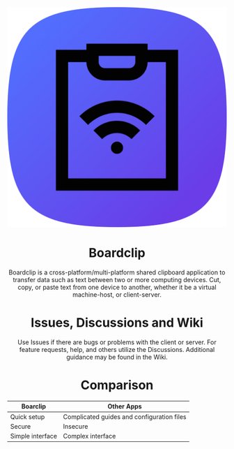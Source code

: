 <div align="center">
<img src="https://raw.githubusercontent.com/soupeehash/Boardclip/main/icon-512.png"
</div>

# Boardclip

Boardclip is a cross-platform/multi-platform shared clipboard application to transfer data such as text between two or more computing devices. Cut, copy, or paste text from one device to another, whether it be a virtual machine-host, or client-server.

# Issues, Discussions and Wiki

Use Issues if there are bugs or problems with the client or server. For feature requests, help, and others utilize the Discussions.  Additional guidance may be found in the Wiki.

# Comparison

| Boarclip | Other Apps |
| --- | --- |
| Quick setup | Complicated guides and configuration files |
| Secure | Insecure |
| Simple interface | Complex interface |
